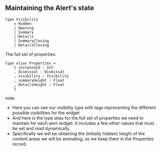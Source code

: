 ##  Maintaining the Alert's state

<pre><code class="elm">type Visibility
    = Hidden
    | Opening
    | Summary
    | Details
    | SummaryClosing
    | DetailsClosing
</code></pre>

<div class="fragment">
The full set of properties:

<pre><code class="elm">type alias Properties =
    { instanceId : Int
    , dismissal : Dismissal
    , visibility : Visibility
    , summaryHeight : Float
    , detailsHeight : Float
    }
</code></pre>
</div>

note:
* Here you can see our visibility type with tags representing the different possible visibilities
for the widget
* And here is the type alias for the full set of properties we need to maintain
for each alert widget. It includes a few other values that must be set and read dynamically.
* Specifically we will be obtaining the (initially hidden) height of the content areas
we will be animating, so we keep them in the Properties record.
